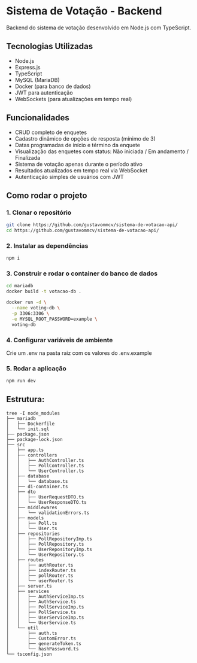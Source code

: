# Sistema de Votação - Backend

Backend do sistema de votação desenvolvido em Node.js com TypeScript.

## Tecnologias Utilizadas

- Node.js
- Express.js
- TypeScript
- MySQL (MariaDB)
- Docker (para banco de dados)
- JWT para autenticação
- WebSockets (para atualizações em tempo real)

 ## Funcionalidades

- CRUD completo de enquetes
- Cadastro dinâmico de opções de resposta (mínimo de 3)
- Datas programadas de início e término da enquete
- Visualização das enquetes com status: Não iniciada / Em andamento / Finalizada
- Sistema de votação apenas durante o período ativo
- Resultados atualizados em tempo real via WebSocket
- Autenticação simples de usuários com JWT

## Como rodar o projeto

### 1. Clonar o repositório

```bash
git clone https://github.com/gustavommcv/sistema-de-votacao-api/
cd https://github.com/gustavommcv/sistema-de-votacao-api/
```

### 2. Instalar as dependências

```bash
npm i
```
### 3. Construir e rodar o container do banco de dados

```bash
cd mariadb
docker build -t votacao-db .
```

```bash
docker run -d \
  --name voting-db \
  -p 3306:3306 \
  -e MYSQL_ROOT_PASSWORD=example \
  voting-db
```

### 4. Configurar variáveis de ambiente
Crie um .env na pasta raiz com os valores do .env.example

### 5. Rodar a aplicação
```bash
npm run dev
```

## Estrutura:
```
tree -I node_modules
├── mariadb
│   ├── Dockerfile
│   └── init.sql
├── package.json
├── package-lock.json
├── src
│   ├── app.ts
│   ├── controllers
│   │   ├── AuthController.ts
│   │   ├── PollController.ts
│   │   └── UserController.ts
│   ├── database
│   │   └── database.ts
│   ├── di-container.ts
│   ├── dto
│   │   ├── UserRequestDTO.ts
│   │   └── UserResponseDTO.ts
│   ├── middlewares
│   │   └── validationErrors.ts
│   ├── models
│   │   ├── Poll.ts
│   │   └── User.ts
│   ├── repositories
│   │   ├── PollRepositoryImp.ts
│   │   ├── PollRepository.ts
│   │   ├── UserRepositoryImp.ts
│   │   └── UserRepository.ts
│   ├── routes
│   │   ├── authRouter.ts
│   │   ├── indexRouter.ts
│   │   ├── pollRouter.ts
│   │   └── userRouter.ts
│   ├── server.ts
│   ├── services
│   │   ├── AuthServiceImp.ts
│   │   ├── AuthService.ts
│   │   ├── PollServiceImp.ts
│   │   ├── PollService.ts
│   │   ├── UserServiceImp.ts
│   │   └── UserService.ts
│   └── util
│       ├── auth.ts
│       ├── CustomError.ts
│       ├── generateToken.ts
│       └── hashPassword.ts
└── tsconfig.json
```
